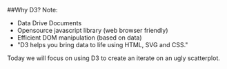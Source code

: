 ##Why D3?
Note: 
*  Data Drive Documents  
*  Opensource javascript library  (web browser friendly)
*  Efficient DOM manipulation (based on data)  
*  "D3 helps you bring data to life using HTML, SVG and CSS."  

Today we will focus on using D3 to create an iterate on an ugly
scatterplot.


